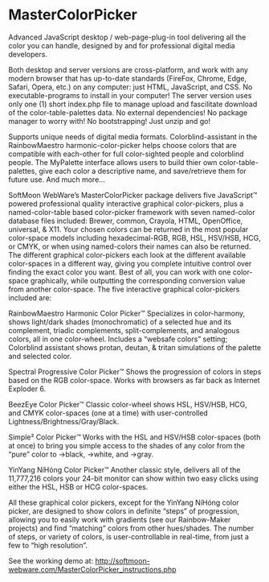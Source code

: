 # MasterColorPicker
Advanced JavaScript desktop / web-page-plug-in tool delivering all the color you can handle, designed by and for professional digital media developers.

Both desktop and server versions are cross-platform, and work with any modern browser that has up-to-date standards (FireFox, Chrome, Edge, Safari, Opera, etc.) on any computer: just HTML, JavaScript, and CSS.  No executable-programs to install in your computer!  The server version uses only one (1) short index.php file to manage upload and fascilitate download of the color-table-palettes data.
No external dependencies!  No package manager to worry with!  No bootstrapping!  Just unzip and go!

Supports unique needs of digital media formats.
Colorblind-assistant in the RainbowMaestro harmonic-color-picker helps choose colors that are compatible with each-other for full color-sighted people and colorblind people.
The MyPalette interface allows users to build thier own color-table-palettes, give each color a descriptive name, and save/retrieve them for future use.
And much more...

SoftMoon WebWare’s MasterColorPicker package delivers five JavaScript™ powered professional quality interactive graphical color-pickers, plus a named-color-table based color-picker framework with seven named-color database files included: Brewer, common, Crayola, HTML, OpenOffice, universal, & X11.  Your chosen colors can be returned in the most popular color-space models including hexadecimal-RGB, RGB, HSL, HSV/HSB, HCG, or CMYK, or when using named-colors their names can also be returned.  The different graphical color-pickers each look at the different available color-spaces in a different way, giving you complete intuitive control over finding the exact color you want.  Best of all, you can work with one color-space graphically, while outputting the corresponding conversion value from another color-space.  The five interactive graphical color-pickers included are:

RainbowMaestro Harmonic Color Picker™
    Specializes in color-harmony, shows light/dark shades (monochromatic) of a selected hue and its complement, triadic complements, split-complements, and analogous colors, all in one color-wheel. Includes a “websafe colors” setting;  Colorblind assistant shows protan, deutan, & tritan simulations of the palette and selected color.
    
Spectral Progressive Color Picker™
    Shows the progression of colors in steps based on the RGB color-space.  Works with browsers as far back as Internet Exploder 6.
    
BeezEye Color Picker™
    Classic color-wheel shows HSL, HSV/HSB, HCG, and CMYK color-spaces (one at a time) with user-controlled Lightness/Brightness/Gray/Black.
    
Simple² Color Picker™
    Works with the HSL and HSV/HSB color-spaces (both at once) to bring you simple access to the shades of any color from the “pure” color to →black, →white, and →gray.
    
YinYang NíHóng Color Picker™
    Another classic style, delivers all of the 11,777,216 colors your 24-bit monitor can show within two easy clicks using either the HSL, HSB or HCG color-spaces.

All these graphical color pickers, except for the YinYang NíHóng color picker, are designed to show colors in definite “steps” of progression, allowing you to easily work with gradients (see our Rainbow-Maker projects) and find “matching” colors from other hues/shades.  The number of steps, or variety of colors, is user-controllable in real-time, from just a few to “high resolution”.

See the working demo at:
http://softmoon-webware.com/MasterColorPicker_instructions.php

